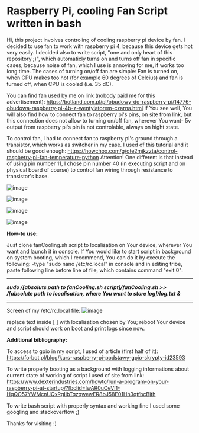 # Raspberry Pi, cooling Fan Script written in bash

Hi, this project involves controling of cooling raspberry pi device by fan. 
I decided to use fan to work with raspberry pi 4, because this device gets hot very easily.
I decided also to write script, "one and only heart of this repository ;)", which automaticly turns on and turns off fan in specific cases, because noise of fan, which I use is annoying for me, if works too long time.
The cases of turning on/off fan are simple: Fan is turned on, when CPU makes too hot (for example 60 degrees of Celcius) and fan is turned off, when CPU is cooled (i.e. 35 dC).

You can find fan used by me on link (nobody paid me for this advertisement):
https://botland.com.pl/pl/obudowy-do-raspberry-pi/14776-obudowa-raspberry-pi-4b-z-wentylatorem-czarna.html
If You see well, You will also find how to connect fan to raspberry pi's pins, on site from link, but this connection does not allow to turning on/off fan, wherever You want- 5v output from raspberry pi's pin is not controlable, always on hight state.

To control fan, I had to connect fan to raspberry pi's ground through a transistor, which works as switcher in my case. I used of this tutorial and it should be good enough:
https://howchoo.com/g/ote2mjkzzta/control-raspberry-pi-fan-temperature-python
Attention! One different is that instead of using pin number 11, I chose pin number 40 (in executing script and on physical board of course) to control fan wiring through resistance to transistor's base.

![image](https://github.com/wojtaszek23/RPI-Fan-Cooling/blob/master/my_wires_schema.png)

![image](https://github.com/wojtaszek23/RPI-Fan-Cooling/blob/master/wire_fot1.jpg)

![image](https://github.com/wojtaszek23/RPI-Fan-Cooling/blob/master/wire_fot2.jpg)

![image](https://github.com/wojtaszek23/RPI-Fan-Cooling/blob/master/wire_fot3.jpg)

**How-to use:**

Just clone fanCooling.sh script to localisation on Your device, wherever You want and launch it in console.
If You would like to start script in background on system booting, which I recommend, You can do it by execute the following:
-type "sudo nano /etc/rc.local" in console and in editing tribe, paste following line before line of file, which contains command "exit 0":

--------------------------------------------------------------------------------------------------------------------------------------

***sudo /[absolute path to fanCooling.sh script]/fanCooling.sh >> /[absolute path to localisation, where You want to store log]/log.txt &***

--------------------------------------------------------------------------------------------------------------------------------------

Screen of my /etc/rc.local file:
![image](https://github.com/wojtaszek23/RPI-Fan-Cooling/blob/master/prtscrn.png)

replace text inside [ ] with localisation chosen by You; reboot Your device and script should work on boot and print logs since now.

**Additional bibliography:**

To access to gpio in my script, I used of article (first half of it):
https://forbot.pl/blog/kurs-raspberry-pi-podstawy-gpio-skrypty-id23593

To write properly booting as a background with logging informations about current state of working of script I used of site from link:
https://www.dexterindustries.com/howto/run-a-program-on-your-raspberry-pi-at-startup/?fbclid=IwAR0uOeVI1-HqQO57YWMcnUQxRgIIbTqzqwewER8bJ58E01Hh3qtfbcBjth

To write bash script with properly syntax and working fine I used some googling and stackoverflow ;)

Thanks for visiting :)